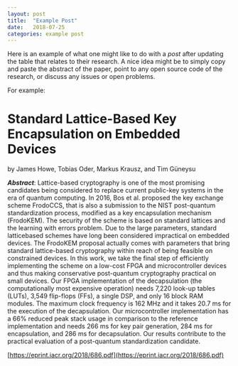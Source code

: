 ```yaml
---
layout: post
title:  "Example Post"
date:   2018-07-25
categories: example post
---
```


Here is an example of what one might like to do with a _post_ after updating the table that relates to their research. A nice idea might be to simply copy and paste the abstract of the paper, point to any open source code of the research, or discuss any issues or open problems.

For example:

# Standard Lattice-Based Key Encapsulation on Embedded Devices
 by James Howe, Tobias Oder, Markus Krausz, and Tim Güneysu

**_Abstract_**: Lattice-based cryptography is one of the most promising candidates being
considered to replace current public-key systems in the era of quantum computing. In
2016, Bos et al. proposed the key exchange scheme FrodoCCS, that is also a submission
to the NIST post-quantum standardization process, modified as a key encapsulation
mechanism (FrodoKEM). The security of the scheme is based on standard lattices
and the learning with errors problem. Due to the large parameters, standard latticebased
schemes have long been considered impractical on embedded devices. The
FrodoKEM proposal actually comes with parameters that bring standard lattice-based
cryptography within reach of being feasible on constrained devices. In this work, we
take the final step of efficiently implementing the scheme on a low-cost FPGA and
microcontroller devices and thus making conservative post-quantum cryptography
practical on small devices. Our FPGA implementation of the decapsulation (the
computationally most expensive operation) needs 7,220 look-up tables (LUTs), 3,549
flip-flops (FFs), a single DSP, and only 16 block RAM modules. The maximum clock
frequency is 162 MHz and it takes 20.7 ms for the execution of the decapsulation. Our
microcontroller implementation has a 66% reduced peak stack usage in comparison
to the reference implementation and needs 266 ms for key pair generation, 284 ms for
encapsulation, and 286 ms for decapsulation. Our results contribute to the practical
evaluation of a post-quantum standardization candidate.

[https://eprint.iacr.org/2018/686.pdf](https://eprint.iacr.org/2018/686.pdf)

